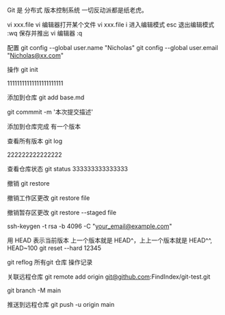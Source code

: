 Git 是 分布式 版本控制系统
一切反动派都是纸老虎。

vi xxx.file vi 编辑器打开某个文件
vi xxx.file
i 进入编辑模式
esc 退出编辑模式
:wq 保存并推出 vi 编辑器 :q

配置
git config --global user.name "Nicholas"
git config --global user.email "Nicholas@xx.com"

操作
git init

11111111111111111111111

添加到仓库
git add base.md

git commmit -m '本次提交描述'

添加到仓库完成 有一个版本

查看所有版本
git log

222222222222222

查看仓库状态
git status
333333333333333

撤销
git restore

撤销工作区更改
git restore file

撤销暂存区更改
git restore --staged file


<!-- 生成ssh-key -->
ssh-keygen -t rsa -b 4096 -C "your_email@example.com"


<!-- 版本回退 -->

用 HEAD 表示当前版本
上一个版本就是 HEAD^，上上一个版本就是 HEAD^^, HEAD~100
git reset --hard 12345


git reflog 所有git 仓库 操作记录



关联远程仓库
git remote add origin git@github.com:FindIndex/git-test.git

git branch -M main

推送到远程仓库
git push -u origin main